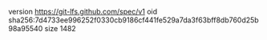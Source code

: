 version https://git-lfs.github.com/spec/v1
oid sha256:7d4733ee996252f0330cb9186cf441fe529a7da3f63bff8db760d25b98a95540
size 1482
